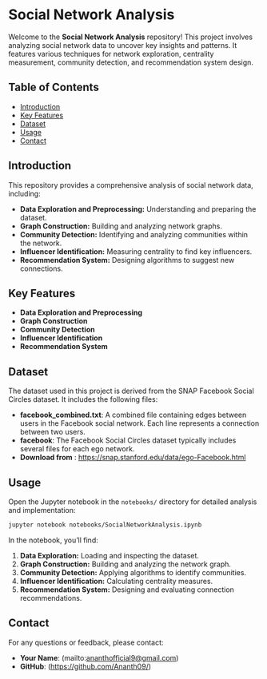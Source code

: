 # Social Network Analysis 

Welcome to the **Social Network Analysis** repository! This project involves analyzing social network data to uncover key insights and patterns. It features various techniques for network exploration, centrality measurement, community detection, and recommendation system design.

## Table of Contents

- [Introduction](#introduction)
- [Key Features](#key-features)
- [Dataset](#Dataset)
- [Usage](#usage)
- [Contact](#contact)

## Introduction

This repository provides a comprehensive analysis of social network data, including:

- **Data Exploration and Preprocessing:** Understanding and preparing the dataset.
- **Graph Construction:** Building and analyzing network graphs.
- **Community Detection:** Identifying and analyzing communities within the network.
- **Influencer Identification:** Measuring centrality to find key influencers.
- **Recommendation System:** Designing algorithms to suggest new connections.

## Key Features

- **Data Exploration and Preprocessing**
- **Graph Construction**
- **Community Detection**
- **Influencer Identification**
- **Recommendation System**

## Dataset

The dataset used in this project is derived from the SNAP Facebook Social Circles dataset. It includes the following files:

- **facebook_combined.txt**: A combined file containing edges between users in the Facebook social network. Each line represents a connection between two users.
- **facebook**: The Facebook Social Circles dataset typically includes several files for each ego network.
- **Download from** : https://snap.stanford.edu/data/ego-Facebook.html

## Usage

Open the Jupyter notebook in the `notebooks/` directory for detailed analysis and implementation:

```bash
jupyter notebook notebooks/SocialNetworkAnalysis.ipynb
```

In the notebook, you’ll find:

1. **Data Exploration:** Loading and inspecting the dataset.
2. **Graph Construction:** Building and analyzing the network graph.
3. **Community Detection:** Applying algorithms to identify communities.
4. **Influencer Identification:** Calculating centrality measures.
5. **Recommendation System:** Designing and evaluating connection recommendations.

## Contact

For any questions or feedback, please contact:

- **Your Name**: (mailto:ananthofficial9@gmail.com)
- **GitHub**: (https://github.com/Ananth09/)
